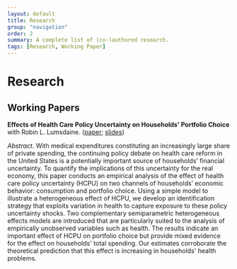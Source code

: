 ```yaml
---
layout: default
title: Research
group: "navigation"
order: 2
summary: A complete list of (co-)authored research.
tags: [Research, Working Paper]
---
```


# Research

## Working Papers

**Effects of Health Care Policy Uncertainty on Households' Portfolio Choice** \
with Robin L. Lumsdaine. ([paper](https://papers.ssrn.com/sol3/papers.cfm?abstract_id=3418411); [slides](/assets/pdf/SITE_2019_Presentation.pdf))

_Abstract._ With medical expenditures constituting an increasingly large share of private spending, the continuing policy debate on health care reform in the United States is a potentially important source of households’ financial uncertainty. To quantify the implications of this uncertainty for the real economy, this paper conducts an empirical analysis of the effect of health care policy uncertainty (HCPU) on two channels of households’ economic behavior: consumption and portfolio choice. Using a simple model to illustrate a heterogeneous effect of HCPU, we develop an identification strategy that exploits variation in health to capture exposure to these policy uncertainty shocks. Two complementary semiparametric heterogeneous effects models are introduced that are particularly suited to the analysis of empirically unobserved variables such as health. The results indicate an important effect of HCPU on portfolio choice but provide mixed evidence for the effect on households' total spending. Our estimates corroborate the theoretical prediction that this effect is increasing in households' health problems.
